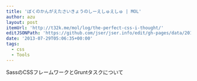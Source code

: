 ```yaml
---
title: 'ぼくのかんがえたさいきょうのしーえしゅえしゅ | MOL'
author: azu
layout: post
itemUrl: 'http://t32k.me/mol/log/the-perfect-css-i-thought/'
editJSONPath: 'https://github.com/jser/jser.info/edit/gh-pages/data/2013/07/index.json'
date: '2013-07-29T05:06:35+00:00'
tags:
  - css
  - Tools
---
```

SassのCSSフレームワークとGruntタスクについて
